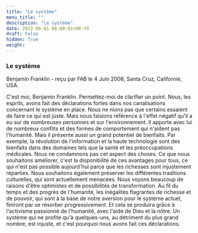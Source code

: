 ```yaml
---
title: "Le système"
menu_title: ""
description: "Le système"
date: 2022-06-01 06:00:01+00:70
draft: False
hidden: True
weight:
---
```

### Le système

Benjamin Franklin - reçu par FAB le 4 Juin 2008, Santa Cruz, Californie, USA.

C'est moi, Benjamin Franklin.
Permettez-moi de clarifier un point. Nous, les esprits, avons fait des déclarations fortes dans nos canalisations concernant le système en place. Nous ne nions pas que certains essaient de faire ce qui est juste. Mais nous faisions référence à l'effet négatif qu'il a eu sur de nombreuses personnes et sur l'environnement. Il apporte avec lui de nombreux conflits et des formes de comportement qui n'aident pas l'humanité.
Mais il présente aussi un grand potentiel de bienfaits. Par exemple, la révolution de l'information et la haute technologie sont des bienfaits dans des domaines tels que la santé et les préoccupations médicales. Nous ne condamnons pas cet aspect des choses. Ce que nous souhaitons améliorer, c'est la disponibilité de ces avantages pour tous, ce qui n'est pas possible aujourd'hui parce que les richesses sont injustement réparties. Nous souhaitons également préserver les différentes traditions culturelles, qui sont actuellement menacées.
Nous voyons beaucoup de raisons d'être optimistes et de possibilités de transformation. Au fil du temps et des progrès de l'humanité, les inégalités flagrantes de richesse et de pouvoir, qui sont à la base de notre aversion pour le système actuel, finiront par se résorber progressivement. Et cela se produira grâce à l'activisme passionné de l'humanité, avec l'aide de Dieu et la nôtre.
Un système qui ne profite qu'à quelques-uns, au détriment du plus grand nombre, est injuste, et c'est pourquoi nous avons fait ces déclarations.